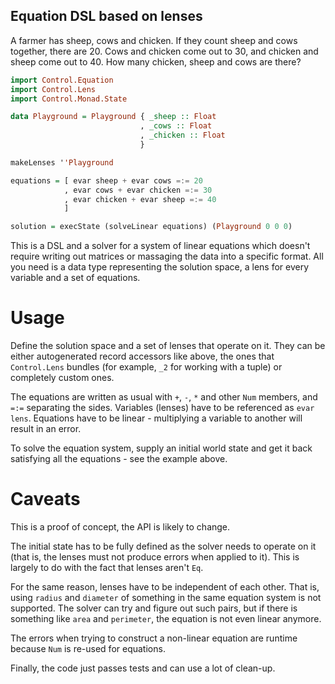 Equation DSL based on lenses
----------------------------

A farmer has sheep, cows and chicken. If they count sheep and cows together,
there are 20. Cows and chicken come out to 30, and chicken and sheep come out
to 40. How many chicken, sheep and cows are there?

```haskell
import Control.Equation
import Control.Lens
import Control.Monad.State

data Playground = Playground { _sheep :: Float
                             , _cows :: Float
                             , _chicken :: Float
                             }

makeLenses ''Playground

equations = [ evar sheep + evar cows =:= 20
            , evar cows + evar chicken =:= 30
            , evar chicken + evar sheep =:= 40
            ]

solution = execState (solveLinear equations) (Playground 0 0 0)
```

This is a DSL and a solver for a system of linear equations which doesn't
require writing out matrices or massaging the data into a specific format. All
you need is a data type representing the solution space, a lens for every
variable and a set of equations.

Usage
=====

Define the solution space and a set of lenses that operate on it. They can be
either autogenerated record accessors like above, the ones that `Control.Lens`
bundles (for example, `_2` for working with a tuple) or completely custom ones.

The equations are written as usual with `+`, `-`, `*` and other `Num` members,
and `=:=` separating the sides. Variables (lenses) have to be referenced as
`evar lens`. Equations have to be linear - multiplying a variable to another
will result in an error.

To solve the equation system, supply an initial world state and get it back
satisfying all the equations - see the example above.

Caveats
=======

This is a proof of concept, the API is likely to change.

The initial state has to be fully defined as the solver needs to operate on it
(that is, the lenses must not produce errors when applied to it). This is
largely to do with the fact that lenses aren't `Eq`.

For the same reason, lenses have to be independent of each other. That is,
using `radius` and `diameter` of something in the same equation system is not
supported. The solver can try and figure out such pairs, but if there is
something like `area` and `perimeter`, the equation is not even linear anymore.

The errors when trying to construct a non-linear equation are runtime because
`Num` is re-used for equations.

Finally, the code just passes tests and can use a lot of clean-up.
